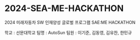 # 2024-SEA-ME-HACKATHON
2024 미래자동차 SW 인재양성 글로벌 프로그램 SAE:ME HACKATHON


학교 : 선문대학교
팀명 : AutoSun
팀원 : 이기준, 김동영, 김유찬, 한민규
